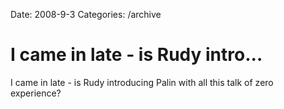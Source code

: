 Date: 2008-9-3
Categories: /archive

# I came in late - is Rudy intro...

I came in late - is Rudy introducing Palin with all this talk of zero experience?

